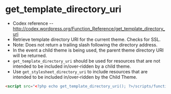 # get_template_directory_uri
- Codex reference -- http://codex.wordpress.org/Function_Reference/get_template_directory_uri
- Retrieve template directory URI for the current theme. Checks for SSL.
- Note: Does not return a trailing slash following the directory address.
- In the event a child theme is being used, the parent theme directory URI will be returned.
- `get_template_directory_uri` should be used for resources that are not intended to be included in/over-ridden by a child theme. 
- Use `get_stylesheet_directory_uri` to include resources that are intended to be included in/over-ridden by the Child Theme.

```html
<script src="<?php echo get_template_directory_uri(); ?>/scripts/functions.js" type="text/javascript"></script>
```